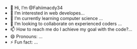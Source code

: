 - 👋 Hi, I’m @Fahiimacdy34
- 👀 I’m interested in web developes...
- 🌱 I’m currently learning computer science ...
- 💞️ I’m looking to collaborate on experienced coders ...
- 📫 How to reach me do I achieve my goal with the code?...
- 😄 Pronouns: ...
- ⚡ Fun fact: ...

<!---
Fahiimacdy34/Fahiimacdy34 is a ✨ special ✨ repository because its `README.md` (this file) appears on your GitHub profile.
You can click the Preview link to take a look at your changes.
--->
